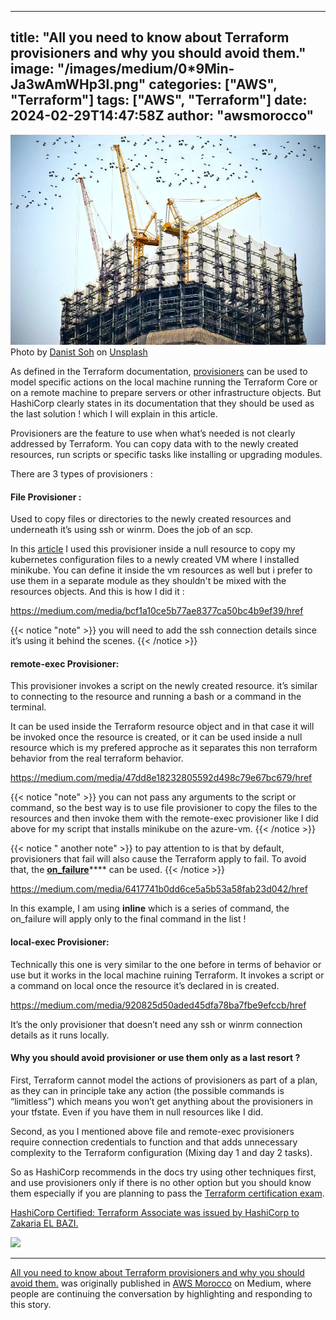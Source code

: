 
---
title: "All you need to know about Terraform provisioners and why you should avoid them."
image: "/images/medium/0*9Min-Ja3wAmWHp3l.png"
categories: ["AWS", "Terraform"]
tags: ["AWS", "Terraform"]
date: 2024-02-29T14:47:58Z
author: "awsmorocco"
---

![](/assets/images/medium/0*9Min-Ja3wAmWHp3l)Photo by [Danist
Soh](https://unsplash.com/@danist07?utm_source=unsplash&utm_medium=referral&utm_content=creditCopyText)
on
[Unsplash](https://unsplash.com/s/photos/infrastructure?utm_source=unsplash&utm_medium=referral&utm_content=creditCopyText)

As defined in the Terraform documentation,
[provisioners](https://www.terraform.io/language/resources/provisioners/syntax)
can be used to model specific actions on the local machine running the
Terraform Core or on a remote machine to prepare servers or other
infrastructure objects. But HashiCorp clearly states in its documentation that
they should be used as the last solution ! which I will explain in this
article.

Provisioners are the feature to use when what’s needed is not clearly
addressed by Terraform. You can copy data with to the newly created resources,
run scripts or specific tasks like installing or upgrading modules.

There are 3 types of provisioners :

#### File Provisioner :

Used to copy files or directories to the newly created resources and
underneath it’s using ssh or winrm. Does the job of an scp.

In this [article](https://awstip.com/i-deployed-my-static-website-with-kubernetes-on-azure-using-terraform-because-why-not-2cdfe8807ca4) I used this provisioner inside a null resource to copy my kubernetes configuration files
to a newly created VM where I installed minikube. You can define it inside the
vm resources as well but i prefer to use them in a separate module as they
shouldn't be mixed with the resources objects. And this is how I did it :

<https://medium.com/media/bcf1a10ce5b77ae8377ca50bc4b9ef39/href>

{{< notice "note" >}}
you will need to add the ssh connection details since it’s using it behind the scenes.
{{< /notice >}}

#### remote-exec Provisioner:

This provisioner invokes a script on the newly created resource. it’s similar
to connecting to the resource and running a bash or a command in the terminal.

It can be used inside the Terraform resource object and in that case it will
be invoked once the resource is created, or it can be used inside a null
resource which is my prefered approche as it separates this non terraform
behavior from the real terraform behavior.

<https://medium.com/media/47dd8e18232805592d498c79e67bc679/href>

{{< notice "note" >}}
you can not pass any arguments to the script or command, so
the best way is to use file provisioner to copy the files to the resources
and then invoke them with the remote-exec provisioner like I did above for
my script that installs minikube on the azure-vm.
{{< /notice >}}

{{< notice " another note" >}}
to pay attention to is that by default, provisioners that fail will also cause the Terraform apply to fail. To avoid that, the
[**on_failure**](https://www.terraform.io/language/resources/provisioners/syntax#failure-behavior)**** can be used.
{{< /notice >}}

<https://medium.com/media/6417741b0dd6ce5a5b53a58fab23d042/href>

In this example, I am using **inline** which is a series of command, the
on_failure will apply only to the final command in the list !

#### local-exec Provisioner:

Technically this one is very similar to the one before in terms of behavior or
use but it works in the local machine ruining Terraform. It invokes a script
or a command on local once the resource it’s declared in is created.

<https://medium.com/media/920825d50aded45dfa78ba7fbe9efccb/href>

It’s the only provisioner that doesn’t need any ssh or winrm connection
details as it runs locally.

#### Why you should avoid provisioner or use them only as a last resort ?

First, Terraform cannot model the actions of provisioners as part of a plan,
as they can in principle take any action (the possible commands is
“limitless”) which means you won’t get anything about the provisioners in your
tfstate. Even if you have them in null resources like I did.

Second, as you I mentioned above file and remote-exec provisioners require
connection credentials to function and that adds unnecessary complexity to the
Terraform configuration (Mixing day 1 and day 2 tasks).

So as HashiCorp recommends in the docs try using other techniques first, and
use provisioners only if there is no other option but you should know them
especially if you are planning to pass the [Terraform certification
exam](https://www.hashicorp.com/certification/terraform-associate).

[HashiCorp Certified: Terraform Associate was issued by HashiCorp to Zakaria
EL BAZI.](https://www.credly.com/badges/34394920-8cdf-47f8-a190-52ab447e3e0f)

![](/assets/images/medium/stat?event=post.clientViewed&referrerSource=full_rss&postId=22b5ef8d2db2)

* * *

[All you need to know about Terraform provisioners and why you should avoid
them.](https://awsmorocco.com/all-you-need-to-know-about-terraform-provisioners-and-why-you-should-avoid-them-22b5ef8d2db2) was originally
published in [AWS Morocco](https://awsmorocco.com) on Medium, where people are
continuing the conversation by highlighting and responding to this story.

